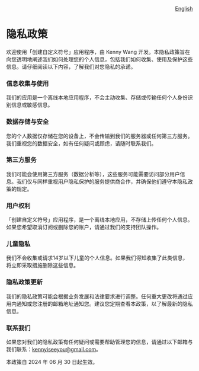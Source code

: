 <p align="right">
  <a href="./privacy-policy.md">English</a>
</p>
<!--rehype:style=float: right; bottom: -36px; position: relative;-->

隐私政策
===

欢迎使用「创建自定义符号」应用程序，由 Kenny Wang 开发。本隐私政策旨在向您透明地阐述我们如何处理您的个人信息，包括我们如何收集、使用及保护这些信息。请仔细阅读以下内容，了解我们对您隐私的承诺。

### 信息收集与使用

我们的应用是一个离线本地应用程序，不会主动收集、存储或传输任何个人身份识别信息或敏感信息。

### 数据存储与安全

您的个人数据仅存储在您的设备上，不会传输到我们的服务器或任何第三方服务。我们重视您的数据安全，如有任何疑问或顾虑，请随时联系我们。

### 第三方服务

我们可能会使用第三方服务（数据分析等），这些服务可能需要访问部分用户信息。我们仅与同样重视用户隐私保护的服务提供商合作，并确保他们遵守本隐私政策的规定。

### 用户权利

「创建自定义符号」应用程序，是一个离线本地应用，不存储上传任何个人信息。如果您希望取消订阅或删除您的账户，请通过我们的支持团队操作。

### 儿童隐私

我们不会收集或请求14岁以下儿童的个人信息。如果我们得知收集了此类信息，将立即采取措施删除这些信息。

### 隐私政策更新

我们的隐私政策可能会根据业务发展和法律要求进行调整。任何重大更改将通过应用内通知或您注册的邮箱地址通知您。建议您定期查看本政策，以了解最新的隐私信息。

### 联系我们

如果您对我们的隐私政策有任何疑问或需要帮助管理您的信息，请通过以下邮箱与我们联系：kennyiseeyou@gmail.com。

本政策自 2024 年 06 月 30 日起生效。